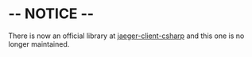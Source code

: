 # -- NOTICE --
There is now an official library at [jaeger-client-csharp](https://github.com/jaegertracing/jaeger-client-csharp) and this one is no longer maintained.
